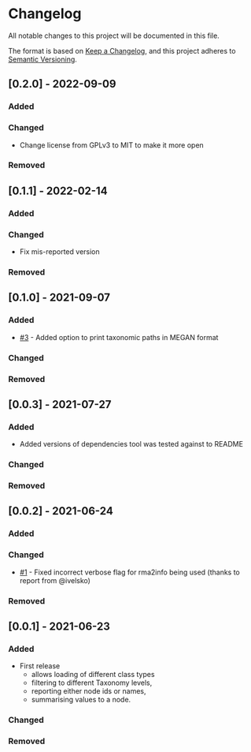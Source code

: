 # Changelog
All notable changes to this project will be documented in this file.

The format is based on [Keep a Changelog](https://keepachangelog.com/en/1.0.0/),
and this project adheres to [Semantic Versioning](https://semver.org/spec/v2.0.0.html).

## [0.2.0] - 2022-09-09

### Added

### Changed

- Change license from GPLv3 to MIT to make it more open

### Removed

## [0.1.1] - 2022-02-14

### Added

### Changed

- Fix mis-reported version

### Removed

## [0.1.0] - 2021-09-07

### Added

- [#3](https://github.com/jfy133/rma-tabuliser/issues/3) - Added option to print taxonomic paths in MEGAN format

### Changed

### Removed

## [0.0.3] - 2021-07-27

### Added

- Added versions of dependencies tool was tested against to README

### Changed

### Removed

## [0.0.2] - 2021-06-24

### Added

### Changed

- [#1](https://github.com/jfy133/rma-tabuliser/issues/1) - Fixed incorrect verbose flag for rma2info being used (thanks to report from @ivelsko)

### Removed

## [0.0.1] - 2021-06-23

### Added

- First release
  - allows loading of different class types
  - filtering to different Taxonomy levels, 
  - reporting either node ids or names,
  - summarising values to a node.

### Changed

### Removed
